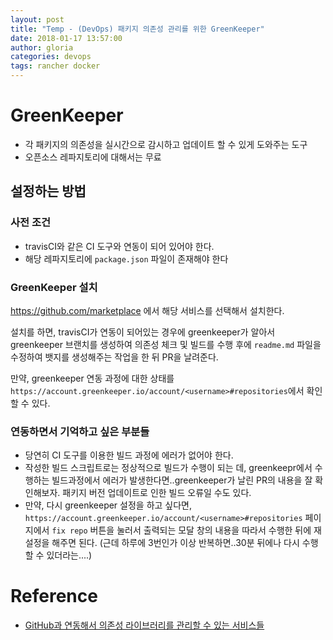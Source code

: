 ```yaml
---
layout: post
title: "Temp - (DevOps) 패키지 의존성 관리를 위한 GreenKeeper"
date: 2018-01-17 13:57:00
author: gloria
categories: devops
tags: rancher docker
---
```


# GreenKeeper

* 각 패키지의 의존성을 실시간으로 감시하고 업데이트 할 수 있게 도와주는 도구
* 오픈소스 레파지토리에 대해서는 무료

## 설정하는 방법

### 사전 조건

* travisCI와 같은 CI 도구와 연동이 되어 있어야 한다.
* 해당 레파지토리에 `package.json` 파일이 존재해야 한다

### GreenKeeper 설치

https://github.com/marketplace 에서 해당 서비스를 선택해서 설치한다.

설치를 하면, travisCI가 연동이 되어있는 경우에 greenkeeper가 알아서 greenkeeper 브랜치를 생성하여 의존성 체크 및 빌드를 수행 후에 `readme.md` 파일을 수정하여 뱃지를 생성해주는 작업을 한 뒤 PR을 날려준다.

만약, greenkeeper 연동 과정에 대한 상태를 `https://account.greenkeeper.io/account/<username>#repositories`에서 확인할 수 있다.

### 연동하면서 기억하고 싶은 부분들

- 당연히 CI 도구를 이용한 빌드 과정에 에러가 없어야 한다.
- 작성한 빌드 스크립트로는 정상적으로 빌드가 수행이 되는 데, greenkeepr에서 수행하는 빌드과정에서 에러가 발생한다면..greenkeeper가 날린 PR의 내용을 잘 확인해보자. 패키지 버전 업데이트로 인한 빌드 오류일 수도 있다.
- 만약, 다시 greenkeeper 설정을 하고 싶다면, `https://account.greenkeeper.io/account/<username>#repositories` 페이지에서 `fix repo` 버튼을 눌러서 출력되는 모달 창의 내용을 따라서 수행한 뒤에 재설정을 해주면 된다. (근데 하루에 3번인가 이상 반복하면..30분 뒤에나 다시 수행할 수 있더라는....)

# Reference

* [GitHub과 연동해서 의존성 라이브러리를 관리할 수 있는 서비스들](https://blog.outsider.ne.kr/1323)